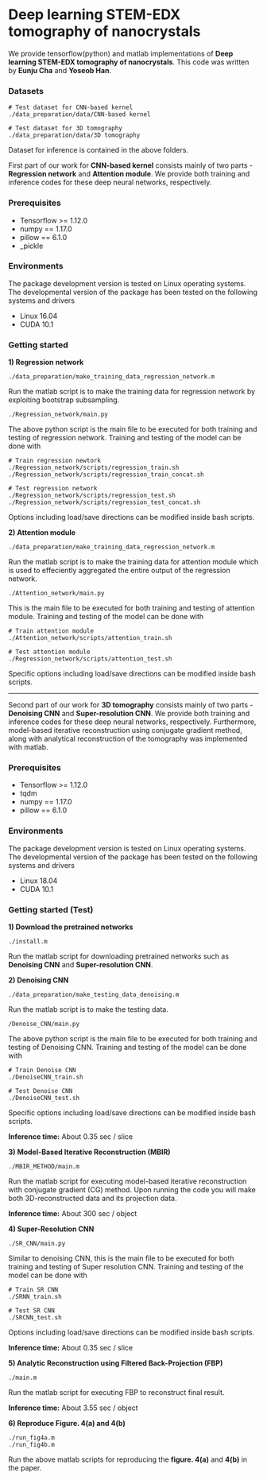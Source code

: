 # Deep learning STEM-EDX tomography of nanocrystals

We provide tensorflow(python) and matlab implementations of **Deep learning STEM-EDX tomography
of nanocrystals**. This code was written by **Eunju Cha** and **Yoseob Han**.


### Datasets
```
# Test dataset for CNN-based kernel
./data_preparation/data/CNN-based kernel

# Test dataset for 3D tomography
./data_preparation/data/3D tomography
```
Dataset for inference is contained in the above folders.


First part of our work for **CNN-based kernel** consists mainly of two parts - **Regression network** and **Attention module**.
We provide both training and inference codes for these deep neural networks, respectively.

### Prerequisites
- Tensorflow >= 1.12.0
- numpy == 1.17.0
- pillow == 6.1.0
- _pickle

### Environments
The package development version is tested on Linux operating systems. The developmental version of
the package has been tested on the following systems and drivers

- Linux 16.04
- CUDA 10.1

### Getting started

**1) Regression network**

```
./data_preparation/make_training_data_regression_network.m
```
Run the matlab script is to make the training data for regression network by exploiting bootstrap subsampling.

```
./Regression_network/main.py
```
The above python script is the main file to be executed for both training and testing of
regression network. Training and testing of the model can be done with

```
# Train regression newtork
./Regression_network/scripts/regression_train.sh
./Regression_network/scripts/regression_train_concat.sh

# Test regression network
./Regression_network/scripts/regression_test.sh
./Regression_network/scripts/regression_test_concat.sh
```
Options including load/save directions can be modified inside bash scripts.

**2) Attention module**
```
./data_preparation/make_training_data_regression_network.m
```
Run the matlab script is to make the training data for attention module which is used to effeciently aggregated the entire output of the regression network.

```
./Attention_network/main.py
```
This is the main file to be executed for both training and testing of attention module. Training and testing of the model can be done with
```
# Train attention module
./Attention_network/scripts/attention_train.sh

# Test attention module
./Regression_network/scripts/attention_test.sh
```
Specific options including load/save directions can be modified inside bash scripts.

---

Second part of our work for **3D tomography** consists mainly of two parts - **Denoising CNN** and **Super-resolution CNN**.
We provide both training and inference codes for these deep neural networks, respectively.
Furthermore, model-based iterative reconstruction using conjugate gradient method, along with
 analytical reconstruction of the tomography was implemented with matlab.

### Prerequisites
- Tensorflow >= 1.12.0
- tqdm
- numpy == 1.17.0
- pillow == 6.1.0

### Environments
The package development version is tested on Linux operating systems. The developmental version of
the package has been tested on the following systems and drivers

- Linux 18.04
- CUDA 10.1

### Getting started (Test)

**1) Download the pretrained networks**
```
./install.m
```
Run the matlab script for downloading pretrained networks such as **Denoising CNN** and **Super-resolution CNN**. 


**2) Denoising CNN**
```
./data_preparation/make_testing_data_denoising.m
```
Run the matlab script is to make the testing data.

```
/Denoise_CNN/main.py
```
The above python script is the main file to be executed for both training and testing of
Denoising CNN. Training and testing of the model can be done with
```
# Train Denoise CNN
./DenoiseCNN_train.sh

# Test Denoise CNN
./DenoiseCNN_test.sh
```

Specific options including load/save directions can be modified inside bash scripts.

**Inference time:** About 0.35 sec / slice

**3) Model-Based Iterative Reconstruction (MBIR)**
```
./MBIR_METHOD/main.m
```
Run the matlab script for executing model-based iterative reconstruction with conjugate gradient (CG)
method. Upon running the code you will make both 3D-reconstructed data and its projection data.

**Inference time:** About 300 sec / object

**4) Super-Resolution CNN**
```
./SR_CNN/main.py
```
Similar to denoising CNN, this is the main file to be executed for both training and testing of
Super resolution CNN. Training and testing of the model can be done with
```
# Train SR CNN
./SRNN_train.sh

# Test SR CNN
./SRCNN_test.sh
```
Options including load/save directions can be modified inside bash scripts.

**Inference time:** About 0.35 sec / slice

**5) Analytic Reconstruction using Filtered Back-Projection (FBP)**
```
./main.m
```
Run the matlab script for executing FBP to reconstruct final result. 

**Inference time:** About 3.55 sec / object

**6) Reproduce Figure. 4(a) and 4(b)**
```
./run_fig4a.m
./run_fig4b.m
```
Run the above matlab scripts for reproducing the **figure. 4(a)** and **4(b)** in the paper.
